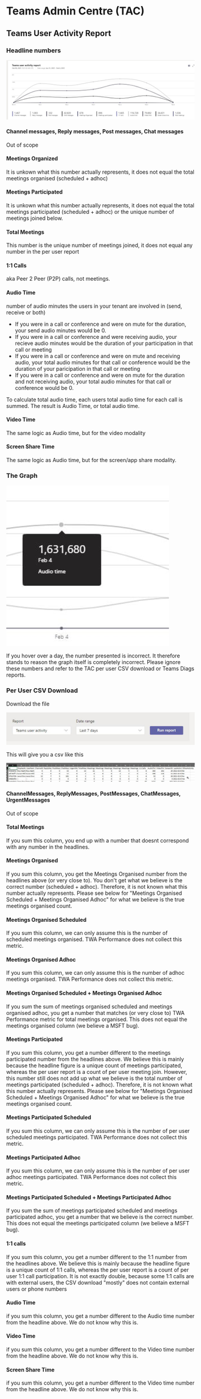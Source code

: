 # Teams Admin Centre (TAC)

## Teams User Activity Report

### Headline numbers

![TAC overview](TWAPerformance/images/tac-overview.png)

#### Channel messages, Reply messages, Post messages, Chat messages

Out of scope

#### Meetings Organized

It is unkown what this number actually represents, it does not equal the total meetings organised (scheduled + adhoc)

#### Meetings Participated

It is unkown what this number actually represents, it does not equal the total meetings participated (scheduled + adhoc) or the unique number of meetings joined below.

#### Total Meetings

This number is the unique number of meetings joined, it does not equal any number in the per user report

#### 1:1 Calls

aka Peer 2 Peer (P2P) calls, not meetings.

#### Audio Time

number of audio minutes the users in your tenant are involved in (send, receive or both) 

- If you were in a call or conference and were on mute for the duration, your send audio minutes would be 0. 
- If you were in a call or conference and were receiving audio, your recieve audio minutes would be the duration of your participation in that call or meeting
- If you were in a call or conference and were on mute and receiving audio, your total audio minutes for that call or conference would be the duration of your paricipation in that call or meeting
- If you were in a call or conference and were on mute for the duration and not receiving audio, your total audio minutes for that call or conference would be 0.

To calculate total audio time, each users total audio time for each call is summed. The result is Audio Time, or total audio time.

#### Video Time

The same logic as Audio time, but for the video modality

#### Screen Share Time

The same logic as Audio time, but for the screen/app share modality.

### The Graph

![TAC graph day](TWAPerformance/images/tac-graph-day.png)

If you hover over a day, the number presented is incorrect. It therefore stands to reason the graph itself is completely incorrect.  Please ignore these numbers and refer to the TAC per user CSV download or Teams Diags reports.

### Per User CSV Download

Download the file

![TAC User CSV](TWAPerformance/images/tac-user-csv.png)

This will give you a csv like this

![TAC User CSV Download](TWAPerformance/images/tac-user-csv-download.png)

#### ChannelMessages, ReplyMessages, PostMessages, ChatMessages, UrgentMessages

Out of scope

#### Total Meetings

If you sum this column, you end up with a number that doesnt correspond with any number in the headlines.

#### Meetings Organised

If you sum this column, you get the Meetings Organised number from the headlines above (or very close to). You don't get what we believe is the correct number (scheduled + adhoc). Therefore, it is not known what this number actually represents. Please see below for "Meetings Organised Scheduled + Meetings Organised Adhoc" for what we believe is the true meetings organised count.

#### Meetings Organised Scheduled

If you sum this column, we can only assume this is the number of scheduled meetings organised. TWA Performance does not collect this metric.

#### Meetings Organised Adhoc

If you sum this column, we can only assume this is the number of adhoc meetings organised. TWA Performance does not collect this metric.

#### Meetings Organised Scheduled + Meetings Organised Adhoc

If you sum the sum of meetings organised scheduled and meetings organised adhoc, you get a number that matches (or very close to) TWA Performance metric for total meetings organised. This does not equal the meetings organised column (we believe a MSFT bug).

#### Meetings Participated

If you sum this column, you get a number different to the meetings participated number from the headlines above. We believe this is mainly because the headline figure is a unique count of meetings participated, whereas the per user report is a count of per user meeting join.
However, this number still does not add up what we believe is the total number of meetings participated (scheduled + adhoc). Therefore, it is not known what this number actually represents. Please see below for "Meetings Organised Scheduled + Meetings Organised Adhoc" for what we believe is the true meetings organised count.

#### Meetings Participated Scheduled

If you sum this column, we can only assume this is the number of per user scheduled meetings participated. TWA Performance does not collect this metric.

#### Meetings Participated Adhoc

If you sum this column, we can only assume this is the number of per user adhoc meetings participated. TWA Performance does not collect this metric.

#### Meetings Participated Scheduled + Meetings Participated Adhoc

If you sum the sum of meetings participated scheduled and meetings participated adhoc, you get a number that we believe is the correct number. This does not equal the meetings participated column (we believe a MSFT bug).

#### 1:1 calls

If you sum this column, you get a number different to the 1:1 number from the headlines above. We believe this is mainly because the headline figure is a unique count of 1:1 calls, whereas the per user report is a count of per user 1:1 call participation. It is not exactly double, because some 1:1 calls are with external users, the CSV download "mostly" does not contain external users or phone numbers

#### Audio Time

if you sum this column, you get a number different to the Audio time number from the headline above. We do not know why this is.

#### Video Time

if you sum this column, you get a number different to the Video time number from the headline above. We do not know why this is.

#### Screen Share Time

if you sum this column, you get a number different to the Video time number from the headline above. We do not know why this is.
